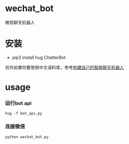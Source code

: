 # wechat_bot
微信聊天机器人

# 安装
*  pip3 install hug ChatterBot

另外如果你要使用中文语料库，参考[构建自己的智能聊天机器人](http://blog.just4fun.site/create-a-smart-chat-bot.html)

# usage
### 运行bot api
`hug -f bot_api.py`

### 连接微信
`python wechat_bot.py`
